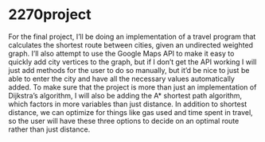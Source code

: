 # 2270project
For the final project, I’ll be doing an implementation of a travel program that calculates the shortest route between cities, given an undirected weighted graph. I’ll also attempt to use the Google Maps API to make it easy to quickly add city vertices to the graph, but if I don’t get the API working I will just add methods for the user to do so manually, but it’d be nice to just be able to enter the city and have all the necessary values automatically added. To make sure that the project is more than just an implementation of Dijkstra’s algorithm, I will also be adding the A* shortest path algorithm, which factors in more variables than just distance. In addition to shortest distance, we can optimize for things like gas used and time spent in travel, so the user will have these three options to decide on an optimal route rather than just distance. 
